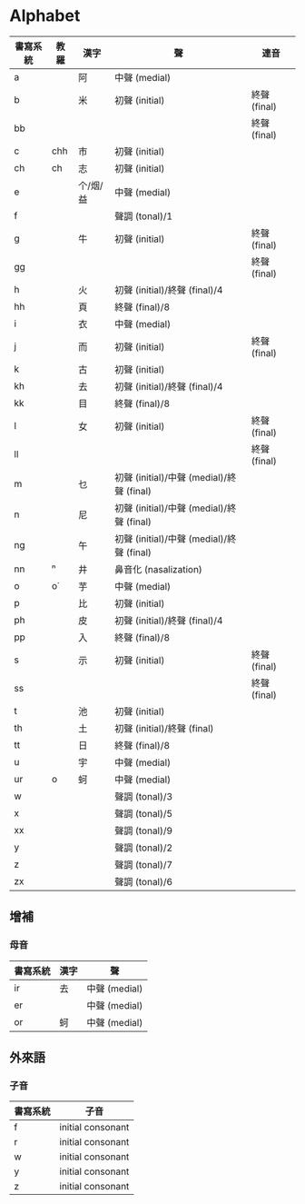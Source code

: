 # Alphabet

| 書寫系統 | 教羅 | 漢字 | 聲 | 連音 |
| --- | --- | --- | --- | --- |
| a || 阿 | 中聲 (medial) ||
| b || 米 | 初聲 (initial) | 終聲 (final) |
| bb |||| 終聲 (final) |
| c | chh | 市 | 初聲 (initial) ||
| ch | ch | 志 | 初聲 (initial) ||
| e || 个/烟/益 | 中聲 (medial) ||
| f ||| 聲調 (tonal)/1 ||
| g || 牛 | 初聲 (initial) | 終聲 (final) |
| gg |||| 終聲 (final) |
| h || 火 | 初聲 (initial)/終聲 (final)/4 ||
| hh || 頁 | 終聲 (final)/8 ||
| i || 衣 | 中聲 (medial) ||
| j || 而 | 初聲 (initial) | 終聲 (final) |
| k || 古 | 初聲 (initial) ||
| kh || 去 | 初聲 (initial)/終聲 (final)/4 ||
| kk || 目 | 終聲 (final)/8 ||
| l || 女 | 初聲 (initial) | 終聲 (final) |
| ll |||| 終聲 (final) |
| m || 乜 | 初聲 (initial)/中聲 (medial)/終聲 (final) ||
| n || 尼 | 初聲 (initial)/中聲 (medial)/終聲 (final) ||
| ng || 午 | 初聲 (initial)/中聲 (medial)/終聲 (final) ||
| nn | ⁿ | 井 | 鼻音化 (nasalization) ||
| o | o͘ | 芋 | 中聲 (medial) ||
| p || 比 | 初聲 (initial) ||
| ph || 皮 | 初聲 (initial)/終聲 (final)/4 ||
| pp || 入 | 終聲 (final)/8 ||
| s || 示 | 初聲 (initial) | 終聲 (final) |
| ss |||| 終聲 (final) |
| t || 池 | 初聲 (initial) ||
| th || 土 | 初聲 (initial)/終聲 (final) ||
| tt || 日 | 終聲 (final)/8 ||
| u || 宇 | 中聲 (medial) ||
| ur | o | 蚵 | 中聲 (medial) ||
| w ||| 聲調 (tonal)/3 ||
| x ||| 聲調 (tonal)/5 ||
| xx ||| 聲調 (tonal)/9 ||
| y ||| 聲調 (tonal)/2 ||
| z ||| 聲調 (tonal)/7 ||
| zx ||| 聲調 (tonal)/6 ||

## 增補

### 母音

| 書寫系統 | 漢字 | 聲 |
| --- | --- | --- |
| ir | 去 | 中聲 (medial) |
| er || 中聲 (medial) |
| or | 蚵 | 中聲 (medial) |

## 外來語

### 子音

| 書寫系統 | 子音 |
| --- | --- |
| f | initial consonant |
| r | initial consonant |
| w | initial consonant |
| y | initial consonant |
| z | initial consonant |

